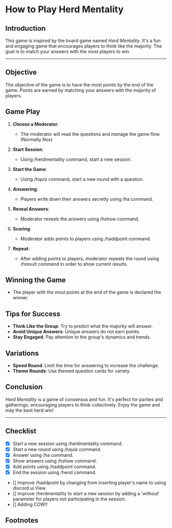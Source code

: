 # How to Play Herd Mentality

## Introduction

This game is inspired by the board game named _Herd Mentality_. It's a fun and engaging game that encourages players to think like the majority. The goal is to match your answers with the most players to win.

---

## Objective

The objective of the game is to have the most points by the end of the game. Points are earned by matching your answers with the majority of players.

## Game Play

1. **Choose a Moderator**:

   - The moderator will read the questions and manage the game flow. (Normally Nox)

2. **Start Session**:

   - Using /herdmentality command, start a new session.

3. **Start the Game**:

   - Using /hquiz command, start a new round with a question.

4. **Answering**:

   - Players write down their answers secretly using /ha command.

5. **Reveal Answers**:

   - Moderator reveals the answers using /hshow command.

6. **Scoring**:

   - Moderator adds points to players using /haddpoint command.

7. **Repeat**:
   - After adding points to players, moderator repeats the round using /hresult command in order to show current results.

## Winning the Game

- The player with the most points at the end of the game is declared the winner.

## Tips for Success

- **Think Like the Group**: Try to predict what the majority will answer.
- **Avoid Unique Answers**: Unique answers do not earn points.
- **Stay Engaged**: Pay attention to the group's dynamics and trends.

## Variations

- **Speed Round**: Limit the time for answering to increase the challenge.
- **Theme Rounds**: Use themed question cards for variety.

## Conclusion

_Herd Mentality_ is a game of consensus and fun. It's perfect for parties and gatherings, encouraging players to think collectively. Enjoy the game and may the best herd win!

---

## Checklist

- [x] Start a new session using /herdmentality command.
- [x] Start a new round using /hquiz command.
- [x] Answer using /ha command.
- [x] Show answers using /hshow command.
- [x] Add points using /haddpoint command.
- [x] End the session using /hend command.
- [] Improve /haddpoint by changing from inserting player's name to using discord.ui.View.
- [] Improve /herdmentality to start a new session by adding a 'without' parameter for players not participating in the session.
- [] Adding COW!!

## Footnotes

[^1]: Inspired by the original board game _Herd Mentality_.

